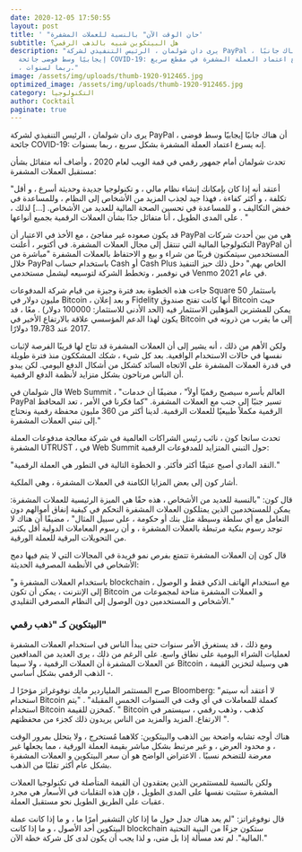 ```yaml
---
date: 2020-12-05 17:50:55
layout: post
title: ' "حان الوقت الآن" بالنسبة للعملات المشفرة'
subtitle: هل البيتكوين شبيه بالذهب الرقمي؟
description: "يرى دان شولمان ، الرئيس التنفيذي لشركة PayPal ، أن هناك جانبًا
  إيجابيًا وسط فوضى جائحة COVID-19: إنه يسرع اعتماد العملة المشفرة في مقطع سريع
  ، ربما لسنوات."
image: /assets/img/uploads/thumb-1920-912465.jpg
optimized_image: /assets/img/uploads/thumb-1920-912465.jpg
category: التكنولوجيا
author: Cocktail
paginate: true
---
```

يرى دان شولمان ، الرئيس التنفيذي لشركة PayPal ، أن هناك جانبًا إيجابيًا وسط فوضى جائحة COVID-19: إنه يسرع اعتماد العملة المشفرة بشكل سريع ، ربما بسنوات.

تحدث شولمان أمام جمهور رقمي في قمة الويب لعام 2020 ، وأضاف أنه متفائل بشأن مستقبل العملات المشفرة:

"أعتقد أنه إذا كان بإمكانك إنشاء نظام مالي ، و تكنولوجيا جديدة وحديثة أسرع ، و أقل تكلفة ، و أكثر كفاءة ، فهذا جيد لجذب المزيد من الأشخاص إلى النظام ، وللمساعدة في خفض التكاليف ، و للمساعدة في تحسين الصحة المالية للعديد من الأشخاص. \[...] لذلك ، على المدى الطويل ، أنا متفائل جدًا بشأن العملات الرقمية بجميع أنواعها . "

قد يكون صعوده غير مفاجئ ، مع الأخذ في الاعتبار أن PayPal هي من بين أحدث شركات التكنولوجيا المالية التي تنتقل إلى مجال العملات المشفرة. في أكتوبر ، أعلنت PayPal أن المستخدمين سيتمكنون قريبًا من شراء و بيع و الاحتفاظ بالعملات المشفرة "مباشرة من خلال PayPal باستخدام حساب Cash أو Cash Plus الخاص بهم." دخل ذلك حيز التنفيذ في نوفمبر ، وتخطط الشركة لتوسيعه ليشمل مستخدمي Venmo في عام 2021.

جاءت هذه الخطوة بعد فترة وجيزة من قيام شركة المدفوعات Square باستثمار 50 مليون دولار في Bitcoin ، و بعد إعلان Fidelity أنها كانت تفتح صندوق Bitcoin حيث يمكن للمشترين المؤهلين الاستثمار فيه (الحد الأدنى للاستثمار: 100000 دولار) . معًا ، قد يكون لهذا الدعم المؤسسي علاقة بالارتفاع الأخير في Bitcoin إلى ما يقرب من ذروته في 2017 عند 19،783 دولارًا. 

ولكن الأهم من ذلك ، أنه يشير إلى أن العملات المشفرة قد تتاح لها قريبًا الفرصة لإثبات نفسها في حالات الاستخدام الواقعية. بعد كل شيء ، شكك المشككون منذ فترة طويلة في قدرة العملات المشفرة على الاتجاه السائد كشكل من أشكال الدفع اليومي. لكن يبدو أن الناس مرتاحون بشكل متزايد لأنظمة الدفع الرقمية.

قال شولمان في Web Summit ، "العالم بأسره سيصبح رقميًا أولاً" ، مضيفًا أن خدمات PayPal تسير جنبًا إلى جنب مع العملات المشفرة. "كما فكرنا في الأمر ، تعد المحافظ الرقمية مكملاً طبيعيًا للعملات الرقمية. لدينا أكثر من 360 مليون محفظة رقمية ونحتاج إلى تبني العملات المشفرة."

تحدث سانجا كون ، نائب رئيس الشراكات العالمية في شركة معالجة مدفوعات العملة المشفرة UTRUST ، في Web Summit حول التبني المتزايد للمدفوعات الرقمية:

"النقد المادي أصبح عتيقًا أكثر فأكثر. و الخطوة التالية في التطور هي العملة الرقمية."

أشار كون إلى بعض المزايا الكامنة في العملات المشفرة ، وهي الملكية.

قال كون: "بالنسبة للعديد من الأشخاص ، هذه حقًا هي الميزة الرئيسية للعملات المشفرة: يمكن للمستخدمين الذين يمتلكون العملات المشفرة التحكم في كيفية إنفاق أموالهم دون التعامل مع أي سلطة وسيطة مثل بنك أو حكومة ، على سبيل المثال" ، مضيفًا أن هناك لا توجد رسوم بنكية مرتبطة بالعملات المشفرة ، و أن رسوم المعاملات الدولية أقل بكثير من التحويلات البرقية للعملة الورقية.

قال كون إن العملات المشفرة تتمتع بفرص نمو فريدة في المجالات التي لا يتم فيها دمج الأشخاص في الأنظمة المصرفية الحديثة:

"باستخدام العملات المشفرة و blockchain ، مع استخدام الهاتف الذكي فقط و الوصول إلى الإنترنت ، يمكن أن تكون Bitcoin و العملات المشفرة متاحة لمجموعات من الأشخاص و المستخدمين دون الوصول إلى النظام المصرفي التقليدي."

### البيتكوين كـ "ذهب رقمي"

ومع ذلك ، قد يستغرق الأمر سنوات حتى يبدأ الناس في استخدام العملات المشفرة لعمليات الشراء اليومية على نطاق واسع. على الرغم من ذلك ، يرى العديد من المدافعين عن العملات المشفرة أن العملات الرقمية ، ولا سيما Bitcoin ، هي وسيلة لتخزين القيمة - الذهب الرقمي بشكل أساسي.

صرح المستثمر الملياردير مايك نوفوغراتز مؤخرًا لـ Bloomberg: "لا أعتقد أنه سيتم استخدام Bitcoin كعملة للمعاملات في أي وقت في السنوات الخمس المقبلة" . "يتم استخدام Bitcoin كمخزن للقيمة. " Bitcoin كذهب ، وذهب رقمي ، سيستمر في الارتفاع. المزيد والمزيد من الناس يريدون ذلك كجزء من محفظتهم ".

هناك أوجه تشابه واضحة بين الذهب والبيتكوين: كلاهما مُستخرج ، ولا يتحلل بمرور الوقت ، و محدود العرض ، و غير مرتبط بشكل مباشر بقيمة العملة الورقية ، مما يجعلها غير معرضة للتضخم نسبيًا . الاعتراض الواضح هو أن سعر البيتكوين و العملات المشفرة بشكل عام أكثر تقلبًا من الذهب.

ولكن بالنسبة للمستثمرين الذين يعتقدون أن القيمة المتأصلة في تكنولوجيا العملات المشفرة ستثبت نفسها على المدى الطويل ، فإن هذه التقلبات في الأسعار هي مجرد عقبات على الطريق الطويل نحو مستقبل العملة.

قال نوفوغراتز: "لم يعد هناك جدل حول ما إذا كان التشفير أمرًا ما ، و ما إذا كانت عملة البيتكوين أحد الأصول ، و ما إذا كانت blockchain ستكون جزءًا من البنية التحتية المالية". لم تعد مسألة إذا بل متى، و لذا يجب أن يكون لدى كل شركة خطة الآن."